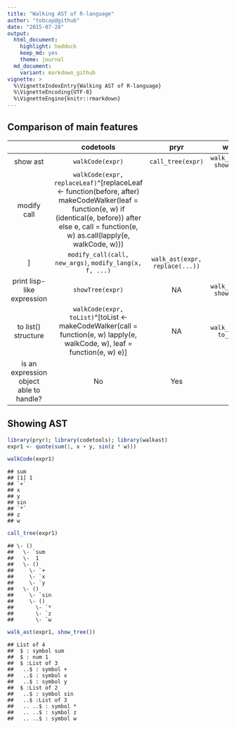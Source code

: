 ```yaml
---
title: "Walking AST of R-language"
author: "tobcap@github"
date: "2015-07-28"
output:
  html_document:
    highlight: haddock
    keep_md: yes
    theme: journal
  md_document:
    variant: markdown_github
vignette: >
  %\VignetteIndexEntry{Walking AST of R-language}
  %\VignetteEncoding{UTF-8}
  %\VignetteEngine{knitr::rmarkdown}
---
```


## Comparison of main features

|   | codetools | pryr | walkast |
|:-:|:-:|:-:|:-:|
| show ast | `walkCode(expr)` | `call_tree(expr)` | `walk_ast(expr, show_tree())` |
| modify call | `walkCode(expr, replaceLeaf)`^[replaceLeaf <- function(before, after) makeCodeWalker(leaf = function(e, w) if (identical(e, before)) after else e, call = function(e, w) as.call(lapply(e, walkCode, w)))
] | `modify_call(call, new_args)`, `modify_lang(x, f, ...)` | `walk_ast(expr, replace(...))` |
| print lisp-like expression | `showTree(expr)` | NA | `walk_ast(expr, show_lisp())` |
| to list() structure | `walkCode(expr, toList)`^[toList <- makeCodeWalker(call = function(e, w) lapply(e, walkCode, w), leaf = function(e, w) e)] | NA | `walk_ast(expr, to_list())` |
| is an expression object able to handle? | No | Yes | No |

## Showing AST

```r
library(pryr); library(codetools); library(walkast)
expr1 <- quote(sum(1, x + y, sin(z * w)))
```

```r
walkCode(expr1)
```

```
## sum
## [1] 1
## `+`
## x
## y
## sin
## `*`
## z
## w
```

```r
call_tree(expr1)
```

```
## \- ()
##   \- `sum
##   \-  1
##   \- ()
##     \- `+
##     \- `x
##     \- `y
##   \- ()
##     \- `sin
##     \- ()
##       \- `*
##       \- `z
##       \- `w
```

```r
walk_ast(expr1, show_tree())
```

```
## List of 4
##  $ : symbol sum
##  $ : num 1
##  $ :List of 3
##   ..$ : symbol +
##   ..$ : symbol x
##   ..$ : symbol y
##  $ :List of 2
##   ..$ : symbol sin
##   ..$ :List of 3
##   .. ..$ : symbol *
##   .. ..$ : symbol z
##   .. ..$ : symbol w
```

